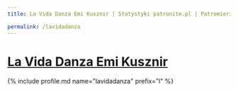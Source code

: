 ```yaml
---
title: La Vida Danza Emi Kusznir | Statystyki patronite.pl | Patromierz

permalink: /lavidadanza
---
```


# [La Vida Danza Emi Kusznir](https://patronite.pl/lavidadanza)

{% include profile.md name="lavidadanza" prefix="l" %}
